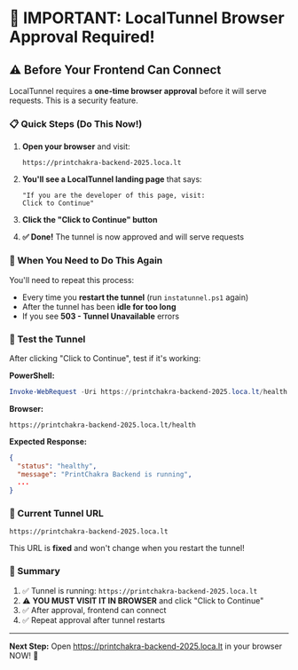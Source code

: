 # 🚨 IMPORTANT: LocalTunnel Browser Approval Required!

## ⚠️ Before Your Frontend Can Connect

LocalTunnel requires a **one-time browser approval** before it will serve requests. This is a security feature.

### 📋 Quick Steps (Do This Now!)

1. **Open your browser** and visit:
   ```
   https://printchakra-backend-2025.loca.lt
   ```

2. **You'll see a LocalTunnel landing page** that says:
   ```
   "If you are the developer of this page, visit:
   Click to Continue"
   ```

3. **Click the "Click to Continue" button**

4. **✅ Done!** The tunnel is now approved and will serve requests

### 🔄 When You Need to Do This Again

You'll need to repeat this process:
- Every time you **restart the tunnel** (run `instatunnel.ps1` again)
- After the tunnel has been **idle for too long**
- If you see **503 - Tunnel Unavailable** errors

### 🧪 Test the Tunnel

After clicking "Click to Continue", test if it's working:

**PowerShell:**
```powershell
Invoke-WebRequest -Uri https://printchakra-backend-2025.loca.lt/health -UseBasicParsing
```

**Browser:**
```
https://printchakra-backend-2025.loca.lt/health
```

**Expected Response:**
```json
{
  "status": "healthy",
  "message": "PrintChakra Backend is running",
  ...
}
```

### 🎯 Current Tunnel URL

```
https://printchakra-backend-2025.loca.lt
```

This URL is **fixed** and won't change when you restart the tunnel!

### 📝 Summary

1. ✅ Tunnel is running: `https://printchakra-backend-2025.loca.lt`
2. ⚠️ **YOU MUST VISIT IT IN BROWSER** and click "Click to Continue"
3. ✅ After approval, frontend can connect
4. ✅ Repeat approval after tunnel restarts

---

**Next Step:** Open https://printchakra-backend-2025.loca.lt in your browser NOW! 🚀
